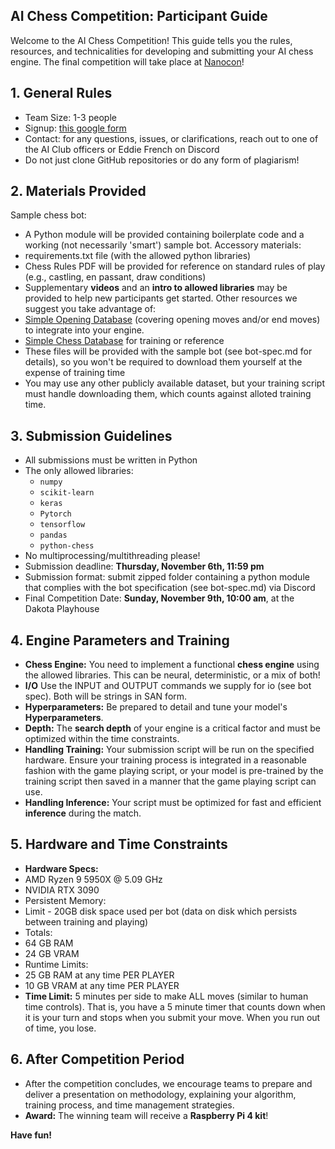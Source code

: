 ## AI Chess Competition: Participant Guide

Welcome to the AI Chess Competition! This guide tells you the rules, resources, and technicalities for developing and submitting your AI chess engine. The final competition will take place at [Nanocon](https://sites.google.com/view/dsunanocon/events/sunday?authuser=0)!

## 1. General Rules
* Team Size: 1-3 people
* Signup: [this google form](https://forms.gle/eJiDRibwwXobutfSA)
* Contact: for any questions, issues, or clarifications, reach out to one of the AI Club officers or Eddie French on Discord
* Do not just clone GitHub repositories or do any form of plagiarism!

## 2. Materials Provided
Sample chess bot:
* A Python module will be provided containing boilerplate code and a working (not necessarily 'smart') sample bot.
Accessory materials:
* requirements.txt file (with the allowed python libraries)
* Chess Rules PDF will be provided for reference on standard rules of play (e.g., castling, en passant, draw conditions)
* Supplementary **videos** and an **intro to allowed libraries** may be provided to help new participants get started.
Other resources we suggest you take advantage of:
* [Simple Opening Database](https://www.kaggle.com/datasets/alexandrelemercier/all-chess-openings?select=openings_fen7.csv) (covering opening moves and/or end moves) to integrate into your engine.
* [Simple Chess Database](https://www.kaggle.com/datasets/datasnaek/chess?select=games.csv) for training or reference
* These files will be provided with the sample bot (see bot-spec.md for details), so you won't be required to download them yourself at the expense of training time
* You may use any other publicly available dataset, but your training script must handle downloading them, which counts against alloted training time.

## 3. Submission Guidelines
* All submissions must be written in Python
* The only allowed libraries:
    * `numpy`
    * `scikit-learn`
    * `keras`
    * `Pytorch`
    * `tensorflow`
    * `pandas`
    * `python-chess`
* No multiprocessing/multithreading please!
* Submission deadline: **Thursday, November 6th, 11:59 pm**
* Submission format: submit zipped folder containing a python module that complies with the bot specification (see bot-spec.md) via Discord
* Final Competition Date: **Sunday, November 9th, 10:00 am**, at the Dakota Playhouse

## 4. Engine Parameters and Training
* **Chess Engine:** You need to implement a functional **chess engine** using the allowed libraries. This can be neural, deterministic, or a mix of both!
* **I/O** Use the INPUT and OUTPUT commands we supply for io (see bot spec). Both will be strings in SAN form.
* **Hyperparameters:** Be prepared to detail and tune your model's **Hyperparameters**.
* **Depth:** The **search depth** of your engine is a critical factor and must be optimized within the time constraints.
* **Handling Training:** Your submission script will be run on the specified hardware. Ensure your training process is integrated in a reasonable fashion with the game playing script, or your model is pre-trained by the training script then saved in a manner that the game playing script can use.
* **Handling Inference:** Your script must be optimized for fast and efficient **inference** during the match.

## 5. Hardware and Time Constraints
* **Hardware Specs:**
* AMD Ryzen 9 5950X @ 5.09 GHz
* NVIDIA RTX 3090
* Persistent Memory:
* Limit - 20GB disk space used per bot (data on disk which persists between training and playing)
* Totals:
* 64 GB RAM
* 24 GB VRAM
* Runtime Limits:
* 25 GB RAM at any time PER PLAYER
* 10 GB VRAM at any time PER PLAYER
* **Time Limit:** 5 minutes per side to make ALL moves (similar to human time controls). That is, you have a 5 minute timer that counts down when it is your turn and stops when you submit your move. When you run out of time, you lose.

## 6. After Competition Period
* After the competition concludes, we encourage teams to prepare and deliver a presentation on methodology, explaining your algorithm, training process, and time management strategies.
* **Award:** The winning team will receive a **Raspberry Pi 4 kit**!

**Have fun!**
